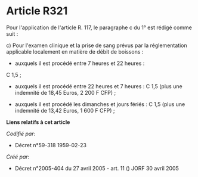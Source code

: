 # Article R321

Pour l'application de l'article R. 117, le paragraphe c du 1° est rédigé comme suit :

c) Pour l'examen clinique et la prise de sang prévus par la réglementation applicable localement en matière de débit de
boissons :

- auxquels il est procédé entre 7 heures et 22 heures :

C 1,5 ;

- auxquels il est procédé entre 22 heures et 7 heures : C 1,5 (plus une indemnité de 18,45 Euros, 2 200 F CFP) ;

- auxquels il est procédé les dimanches et jours fériés : C 1,5 (plus une indemnité de 13,42 Euros, 1 600 F CFP) ;

**Liens relatifs à cet article**

_Codifié par_:

  - Décret n°59-318 1959-02-23

_Créé par_:

  - Décret n°2005-404 du 27 avril 2005 - art. 11 () JORF 30 avril 2005
